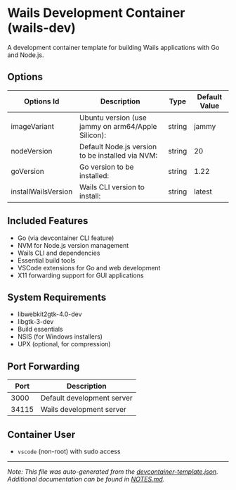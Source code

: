 # Wails Development Container (wails-dev)

A development container template for building Wails applications with Go and Node.js.

## Options

| Options Id | Description | Type | Default Value |
|-----|-----|-----|-----|
| imageVariant | Ubuntu version (use jammy on arm64/Apple Silicon): | string | jammy |
| nodeVersion | Default Node.js version to be installed via NVM: | string | 20 |
| goVersion | Go version to be installed: | string | 1.22 |
| installWailsVersion | Wails CLI version to install: | string | latest |

## Included Features

- Go (via devcontainer CLI feature)
- NVM for Node.js version management
- Wails CLI and dependencies
- Essential build tools
- VSCode extensions for Go and web development
- X11 forwarding support for GUI applications

## System Requirements

- libwebkit2gtk-4.0-dev
- libgtk-3-dev
- Build essentials
- NSIS (for Windows installers)
- UPX (optional, for compression)

## Port Forwarding

| Port | Description |
|-----|-----|
| 3000 | Default development server |
| 34115 | Wails development server |

## Container User

- `vscode` (non-root) with sudo access

---

_Note: This file was auto-generated from the [devcontainer-template.json](https://github.com/yourusername/wails-devcontainer/blob/main/devcontainer-template.json). Additional documentation can be found in [NOTES.md](NOTES.md)._